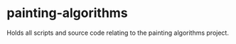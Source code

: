 painting-algorithms
===================

Holds all scripts and source code relating to the painting algorithms project.
